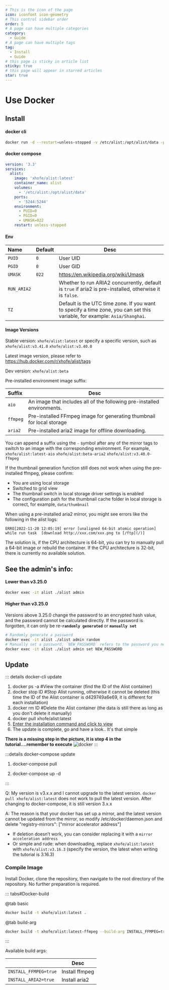```yaml
---
# This is the icon of the page
icon: iconfont icon-geometry
# This control sidebar order
order: 5
# A page can have multiple categories
category:
  - Guide
# A page can have multiple tags
tag:
  - Install
  - Guide
# this page is sticky in article list
sticky: true
# this page will appear in starred articles
star: true
---
```


# Use Docker

## Install

#### **docker cli**

```bash
docker run -d --restart=unless-stopped -v /etc/alist:/opt/alist/data -p 5244:5244 -e PUID=0 -e PGID=0 -e UMASK=022 --name="alist" xhofe/alist:latest
```

#### **docker compose**

```yaml
version: '3.3'
services:
  alist:
    image: 'xhofe/alist:latest'
    container_name: alist
    volumes:
      - '/etc/alist:/opt/alist/data'
    ports:
      - '5244:5244'
    environment:
      - PUID=0
      - PGID=0
      - UMASK=022
    restart: unless-stopped
```

#### **Env**

| Name        | Default | Desc                                                                                                                       |
|:------------|:--------|----------------------------------------------------------------------------------------------------------------------------|
| `PUID`      | `0`     | User UID                                                                                                                   |
| `PGID`      | `0`     | User GID                                                                                                                   |
| `UMASK`     | `022`   | https://en.wikipedia.org/wiki/Umask                                                                                        |
| `RUN_ARIA2` |         | Whether to run ARIA2 concurrently, default is `true` if aria2 is pre-installed, otherwise it is `false`.                   |
| `TZ`        |         | Default is the UTC time zone. If you want to specify a time zone, you can set this variable, for example: `Asia/Shanghai`. |

#### **Image Versions**

Stable version: `xhofe/alist:latest` or specify a specific version, such as `xhofe/alist:v3.41.0` `xhofe/alist:v3.40.0`

Latest image version, please refer to https://hub.docker.com/r/xhofe/alist/tags

Dev version: `xhofe/alist:beta`

Pre-installed environment image suffix:

| Suffix   | Desc                                                                    |
|:---------|-------------------------------------------------------------------------|
| `aio`    | An image that includes all of the following pre-installed environments. |
| `ffmpeg` | Pre-installed FFmpeg image for generating thumbnail for local storage   |
| `aria2`  | Pre-installed aria2 image for offline downloading.                      |

You can append a suffix using the `-` symbol after any of the mirror tags to switch to an image with the corresponding environment. For example, `xhofe/alist:latest-aio` `xhofe/alist:beta-aria2` `xhofe/alist:v3.40.0-ffmpeg`

If the thumbnail generation function still does not work when using the pre-installed ffmpeg, please confirm:

+ You are using local storage
+ Switched to grid view
+ The thumbnail switch in local storage driver settings is enabled
+ The configuration path for the thumbnail cache folder in local storage is correct, for example, `data/thumbnail`

When using a pre-installed aria2 mirror, you might see errors like the following in the alist logs:

```
ERRO[2022-11-20 12:05:19] error [unaligned 64-bit atomic operation] while run task  [download http://xxx.com/xxx.png to [/ftp](/)]
```

The solution is, if the CPU architecture is 64-bit, you can try to manually pull a 64-bit image or rebuild the container. If the CPU architecture is 32-bit, there is currently no available solution.

## See the admin's info:

#### Lower than v3.25.0

```bash
docker exec -it alist ./alist admin
```

#### Higher than v3.25.0

Versions above 3.25.0 change the password to an encrypted hash value, and the password cannot be calculated directly. If the password is forgotten, it can only be re-**`randomly generated`** or **`manually set`**

```bash
# Randomly generate a password
docker exec -it alist ./alist admin random
# Manually set a password, `NEW_PASSWORD` refers to the password you need to set
docker exec -it alist ./alist admin set NEW_PASSWORD
```

## **Update**
::: details docker-cli update
1. docker ps -a #View the container (find the ID of the Alist container)
2. docker stop ID #Stop Alist running, otherwise it cannot be deleted (this time the ID of the Alist container is d429749a6e69, it is different for each installation)
3. docker rm ID #Delete the Alist container (the data is still there as long as you don't delete it manually)
4. docker pull xhofe/alist:latest
5. [Enter the installation command and click to view](#docker-cli)
6. The update is complete, go and have a look.. It's that simple

**There is a missing step in the picture, it is step 4 in the tutorial....remember to execute**
![docker](/img/faq/updocker.png)
:::

:::details docker-compose update
1. docker-compose pull

2. docker-compose up -d

:::

Q: My version is v3.x.x and I cannot upgrade to the latest version. `docker pull xhofe/alist:latest` does not work to pull the latest version. After changing to docker-compose, it is still version 3.x.x

A: The reason is that your docker has set up a mirror, and the latest version cannot be updated from the mirror, so modify /etc/docker/daemon.json and delete "registry-mirrors": ["mirror accelerator address"]

- If deletion doesn’t work, you can consider replacing it with a `mirror acceleration address`
- Or simple and rude: when downloading, replace `xhofe/alist:latest` with `xhofe/alist:v3.16.3` (specify the version, the latest when writing the tutorial is 3.16.3)

### **Compile Image**

Install Docker, clone the repository, then navigate to the root directory of the repository. No further preparation is required.

::: tabs#Docker-build

@tab basic

```bash
docker build -t xhofe/alist:latest .
```

@tab build-arg

```bash
docker build -t xhofe/alist:latest-ffmpeg --build-arg INSTALL_FFMPEG=true .
```

:::


Available build args:

|                       | Desc           |
|:----------------------|----------------|
| `INSTALL_FFMPEG=true` | Install ffmpeg |
| `INSTALL_ARIA2=true`  | Install aria2  |
